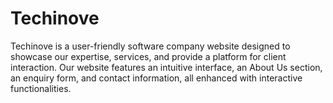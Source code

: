 # Techinove
Techinove is a user-friendly software company website designed to showcase our expertise, services, and provide a platform for client interaction. Our website features an intuitive interface, an About Us section, an enquiry form, and contact information, all enhanced with interactive  functionalities.
